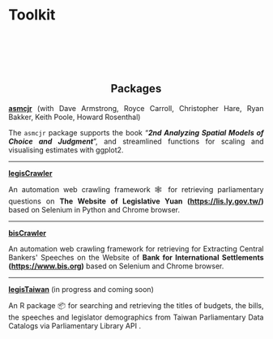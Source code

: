 # Toolkit


<br/><br/><br/><br/>


<div style="text-align: center">

## Packages
</div>

<div style="text-align: justify">

**[asmcjr](https://uniofessex.github.io/asmcjr/authors.html)** (with Dave Armstrong, Royce Carroll, Christopher Hare, Ryan Bakker, Keith Poole, Howard Rosenthal)

The `asmcjr` package supports the book “___2nd Analyzing Spatial Models of Choice and Judgment___”, and streamlined functions for scaling and visualising estimates with ggplot2. 


</div>

----

<div style="text-align: justify">

**[legisCrawler](https://github.com/davidycliao/legisCrawler)** 

An automation web crawling framework 🕸️ for retrieving parliamentary questions on **The Website of Legislative Yuan (https://lis.ly.gov.tw/)** based on Selenium in Python and Chrome browser.
 

----

<div style="text-align: justify">

**[bisCrawler](https://github.com/davidycliao/bisCrawler)** 

An automation web crawling framework for retrieving for Extracting Central Bankers' Speeches on the Website of **Bank for International Settlements (https://www.bis.org)** based on Selenium and Chrome browser.

 

----

<div style="text-align: justify">

**[legisTaiwan](https://github.com/davidycliao/legisTaiwan)** (in progress and coming soon) 

An R package 📦 for searching and retrieving the titles of budgets, the bills, the speeches and legislator demographics from Taiwan Parliamentary Data Catalogs via Parliamentary Library API .

 
</div>

<br/><br/>

